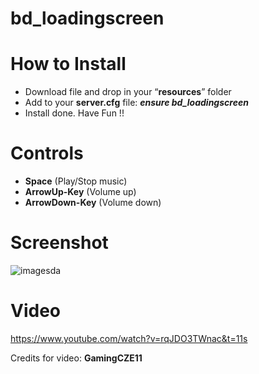 # bd_loadingscreen

# How to Install
- Download file and drop in your “**resources**” folder
- Add to your **server.cfg** file:  ***ensure bd_loadingscreen***
- Install done. Have Fun !!

# Controls
- **Space** (Play/Stop music)
- **ArrowUp-Key** (Volume up)
- **ArrowDown-Key** (Volume down)

# Screenshot
![imagesda](https://github.com/Bebicek/bd_loadingscreen/assets/133703817/a746c290-ddd8-42c6-bd4c-9b29c61c2852)


# Video
https://www.youtube.com/watch?v=rqJDO3TWnac&t=11s

Credits for video: **GamingCZE11**
